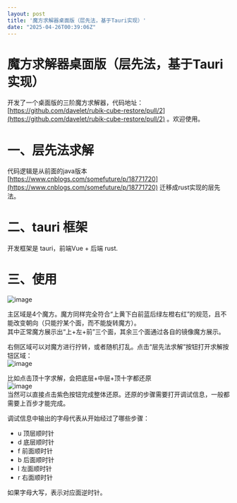 ```yaml
---
layout: post
title: '魔方求解器桌面版（层先法，基于Tauri实现）'
date: "2025-04-26T00:39:06Z"
---
```

魔方求解器桌面版（层先法，基于Tauri实现）
=======================

开发了一个桌面版的三阶魔方求解器，代码地址：[https://github.com/davelet/rubik-cube-restore/pull/2](https://github.com/davelet/rubik-cube-restore/pull/2) 。欢迎使用。

一、层先法求解
=======

代码逻辑是从前面的java版本 [https://www.cnblogs.com/somefuture/p/18771720](https://www.cnblogs.com/somefuture/p/18771720) 迁移成rust实现的层先法。

二、tauri 框架
==========

开发框架是 tauri，前端Vue + 后端 rust.

三、使用
====

![image](https://img2024.cnblogs.com/blog/2157887/202504/2157887-20250425141201000-1235552181.png)

主区域是4个魔方。魔方同样完全符合“上黄下白前蓝后绿左橙右红”的规范，且不能改变朝向（只能拧某个面，而不能旋转魔方）。  
其中正常魔方展示出“上+左+前”三个面，其余三个面通过各自的镜像魔方展示。

右侧区域可以对魔方进行拧转，或者随机打乱。点击“层先法求解”按钮打开求解按钮区域：  
![image](https://img2024.cnblogs.com/blog/2157887/202504/2157887-20250425141711097-2111140096.png)

比如点击顶十字求解，会把底层+中层+顶十字都还原  
![image](https://img2024.cnblogs.com/blog/2157887/202504/2157887-20250425141852907-2040515777.png)  
当然可以直接点击紫色按钮完成整体还原。还原的步骤需要打开调试信息，一般都需要上百步才能完成。

调试信息中输出的字母代表从开始经过了哪些步骤：

*   u 顶层顺时针
*   d 底层顺时针
*   f 前面顺时针
*   b 后面顺时针
*   l 左面顺时针
*   r 右面顺时针

如果字母大写，表示对应面逆时针。